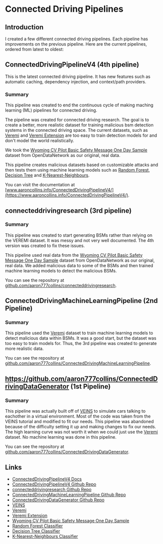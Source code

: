 # Connected Driving Pipelines

## Introduction

I created a few different connected driving pipelines. Each pipeline has improvements on the previous pipeline. Here are the current pipelines, ordered from latest to oldest:

## ConnectedDrivingPipelineV4 (4th pipeline)

This is the latest connected driving pipeline. It has new features such as automatic caching, dependency injection, and context/path providers.

### Summary

This pipeline was created to end the continuous cycle of making maching learning (ML) pipelines for connected driving.

The pipeline was created for connected driving research. The goal is to create a better, more realistic dataset for training malicious bsm detection systems in the connected driving space. The current datasets, such as [Veremi](https://veremi-dataset.github.io/) and [Veremi Extension](https://github.com/josephkamel/VeReMi-Dataset) are too easy to train detection models for and don't model the world realistically.

We took the [Wyoming CV Pilot Basic Safety Message One Day Sample](https://www.opendatanetwork.com/dataset/data.transportation.gov/9k4m-a3jc) dataset from OpenDataNetwork as our original, real data.

This pipeline creates malicious datasets based on customizable attacks and then tests them using machine learning models such as [Random Forest](https://scikit-learn.org/stable/modules/generated/sklearn.ensemble.RandomForestClassifier.html), [Decision Tree](https://scikit-learn.org/stable/modules/generated/sklearn.tree.DecisionTreeClassifier.html) and [K-Nearest-Neighbours](https://scikit-learn.org/stable/modules/generated/sklearn.neighbors.KNeighborsClassifier.html).

You can visit the documentation at [www.aaroncollins.info/ConnectedDrivingPipelineV4/](https://www.aaroncollins.info/ConnectedDrivingPipelineV4/).

## connecteddrivingresearch (3rd pipeline)

### Summary

This pipeline was created to start generating BSMs rather than relying on the VEREMI dataset. It was messy and not very well documented. The 4th version was created to fix these issues.

This pipeline used real data from the [Wyoming CV Pilot Basic Safety Message One Day Sample](https://www.opendatanetwork.com/dataset/data.transportation.gov/9k4m-a3jc) dataset from OpenDataNetwork as our original, real data. We added malicious data to some of the BSMs and then trained machine learning models to detect the malicious BSMs.

You can see the repository at [github.com/aaron777collins/connecteddrivingresearch](https://github.com/aaron777collins/connecteddrivingresearch).

## ConnectedDrivingMachineLearningPipeline (2nd Pipeline)

### Summary

This pipeline used the [Veremi](https://veremi-dataset.github.io/) dataset to train machine learning models to detect malicious data within BSMs. It was a good start, but the dataset was too easy to train models for. Thus, the 3rd pipeline was created to generate more realistic data.

You can see the repository at [github.com/aaron777collins/ConnectedDrivingMachineLearningPipeline](https://github.com/aaron777collins/ConnectedDrivingMachineLearningPipeline).

## https://github.com/aaron777collins/ConnectedDrivingDataGenerator (1st Pipeline)

### Summary

This pipeline was actually built off of [VEINS](https://veins.car2x.org/tutorial/) to simulate cars talking to eachother in a virtual environment. Most of the code was taken from the VEINS tutorial and modified to fit our needs. This pipeline was abandoned because of the difficulty setting it up and making changes to fix our needs. The high learning curve was not worth it when we could just use the [Veremi](https://veremi-dataset.github.io/) dataset. No machine learning was done in this pipeline.

You can see the repository at [github.com/aaron777collins/ConnectedDrivingDataGenerator](https://github.com/aaron777collins/ConnectedDrivingDataGenerator).

## Links
- [ConnectedDrivingPipelineV4 Docs](https://www.aaroncollins.info/ConnectedDrivingPipelineV4/)
- [ConnectedDrivingPipelineV4 Github Repo](https://github.com/aaron777collins/ConnectedDrivingPipelineV4)
- [connecteddrivingresearch Github Repo](https://github.com/aaron777collins/connecteddrivingresearch)
- [ConnectedDrivingMachineLearningPipeline Github Repo](https://github.com/aaron777collins/ConnectedDrivingMachineLearningPipeline)
- [ConnectedDrivingDataGenerator Github Repo](https://github.com/aaron777collins/ConnectedDrivingDataGenerator)
- [VEINS](https://veins.car2x.org/tutorial/)
- [Veremi](https://veremi-dataset.github.io/)
- [Veremi Extension](https://github.com/josephkamel/VeReMi-Dataset)
- [Wyoming CV Pilot Basic Safety Message One Day Sample](https://www.opendatanetwork.com/dataset/data.transportation.gov/9k4m-a3jc)
- [Random Forest Classifier](https://scikit-learn.org/stable/modules/generated/sklearn.ensemble.RandomForestClassifier.html)
- [Decision Tree Classifier](https://scikit-learn.org/stable/modules/generated/sklearn.tree.DecisionTreeClassifier.html)
- [K-Nearest-Neighbours Classifier](https://scikit-learn.org/stable/modules/generated/sklearn.neighbors.KNeighborsClassifier.html)
